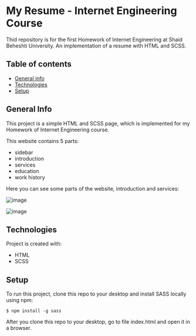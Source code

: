 # My Resume - Internet Engineering Course
Thid repository is for the first Homework of Internet Engineering at Shaid Beheshti University. An implementation of a resume with HTML and SCSS.



## Table of contents

* [General info](#general-info)
* [Technologies](#technologies)
* [Setup](#setup)
##  General Info
This project is a simple HTML and SCSS page, which is implemented for my Homework of Internet Engineering course.

This website contains 5 parts:
* sidebar
* introduction
* services
* education
* work history

Here you can see some parts of the website, introduction and services:

![image](https://user-images.githubusercontent.com/77495573/227654348-d7feb8f0-767c-4e8d-8153-cc86c008bc3c.png)

![image](https://user-images.githubusercontent.com/77495573/227654481-4f6d815a-8192-4119-b342-f9758e9ebfa3.png)


## Technologies
Project is created with:
* HTML
* SCSS
	
## Setup
To run this project, clone this repo to your desktop and install SASS locally using npm:

```
$ npm install -g sass
```
After you clone this repo to your desktop, go to file index.html and open it in a browser. 
